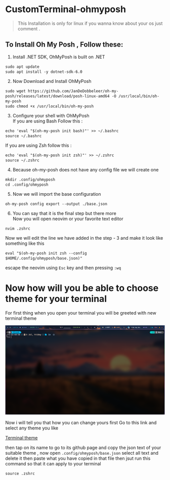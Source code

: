 # CustomTerminal-ohmyposh
> This Installation is only for linux if you wanna know about your os just comment .

## To Install Oh My Posh , Follow these:
1. Install .NET SDK, 
OhMyPosh is built on .NET 

```
sudo apt update
sudo apt install -y dotnet-sdk-6.0
```

2. Now Download and Install OhMyPosh 
```
sudo wget https://github.com/JanDeDobbeleer/oh-my-posh/releases/latest/download/posh-linux-amd64 -O /usr/local/bin/oh-my-posh
sudo chmod +x /usr/local/bin/oh-my-posh

```

3. Configure your shell with OhMyPosh\
If you are using Bash Follow this :
```
echo 'eval "$(oh-my-posh init bash)"' >> ~/.bashrc
source ~/.bashrc
```
If you are using Zsh follow this :
```
echo 'eval "$(oh-my-posh init zsh)"' >> ~/.zshrc
source ~/.zshrc
```
4. Because oh-my-posh does not have any config file we will create one 
```
mkdir .config/ohmyposh
cd .config/ohmyposh
```
5. Now we will import the base configuration 
```
oh-my-posh config export --output ./base.json
```
6. You can say that it is the final step but there more<br>
Now you will open neovim or your favorite text editor 
```
nvim .zshrc
```
Now we will edit the line we have added in the step - 3 and make it look like something like this
```
eval "$(oh-my-posh init zsh --config $HOME/.config/ohmyposh/base.json)"
```
escape the neovim using `Esc` key and then pressing `:wq`

# Now how will you be able to choose theme for your terminal 

For first thing when you open your terminal you will be greeted with new terminal theme


![alt](Assets/Images/Screenshot_05-Jul_22-53-40_23117.png)

Now i will tell you that how you can change yours first Go to this link and select any theme you like 

[Terminal theme](https://ohmyposh.dev/docs/themes)

then tap on its name to go to its github page and copy the json text of your suitable theme , now open `.config/ohmyposh/base.json` select all text and delete it then paste what you have copied in that file then jsut run this command so that it can apply to your terminal

```
source .zshrc
```